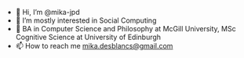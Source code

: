 - 👋 Hi, I’m @mika-jpd
- 👀 I’m mostly interested in Social Computing
- 🌱 BA in Computer Science and Philosophy at McGill University, MSc Cognitive Science at University of Edinburgh
- 📫 How to reach me mika.desblancs@gmail.com

<!---
mika-jpd/mika-jpd is a ✨ special ✨ repository because its `README.md` (this file) appears on your GitHub profile.
You can click the Preview link to take a look at your changes.
--->
